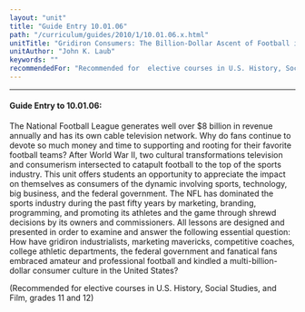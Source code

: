 ```yaml
---
layout: "unit"
title: "Guide Entry 10.01.06"
path: "/curriculum/guides/2010/1/10.01.06.x.html"
unitTitle: "Gridiron Consumers: The Billion-Dollar Ascent of Football in America"
unitAuthor: "John K. Laub"
keywords: ""
recommendedFor: "Recommended for  elective courses in U.S. History, Social Studies, and Film, grades 11 and 12"
---
```

<body>
<hr/>
<h4>
Guide Entry to 10.01.06:
</h4>
<p>
The National Football League generates well over $8 billion in revenue annually and has its own cable television network. Why do fans continue to devote so much money and time to supporting and rooting for their favorite football teams? After World War II, two cultural transformations television and consumerism  intersected to catapult football to the top of the sports industry. This unit offers students an opportunity to appreciate the impact on themselves as consumers of the dynamic involving sports, technology, big business, and the federal government. The NFL has dominated the sports industry during the past fifty years by marketing, branding, programming, and promoting its athletes and the game through shrewd decisions by its owners and commissioners. All lessons are designed and presented in order to examine and answer the following essential question: How have gridiron industrialists, marketing mavericks, competitive coaches, college athletic departments, the federal government and fanatical fans embraced amateur and professional football and kindled a multi-billion-dollar consumer culture in the United States?
</p>
<p>
(Recommended for  elective courses in U.S. History, Social Studies, and Film, grades 11 and 12)
</p>
</body>